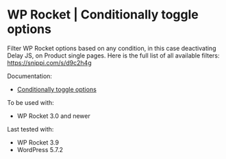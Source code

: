 # WP Rocket | Conditionally toggle options

Filter WP Rocket options based on any condition, in this case deactivating Delay JS, on Product single pages.
Here is the full list of all available filters: https://snippi.com/s/d9c2h4g
 
Documentation:
* [Conditionally toggle options](https://docs.wp-rocket.me/article/1561-programmatically-toggle-wp-rocket-options-under-specific-conditions)


To be used with:
* WP Rocket 3.0 and newer

Last tested with:
* WP Rocket 3.9
* WordPress 5.7.2